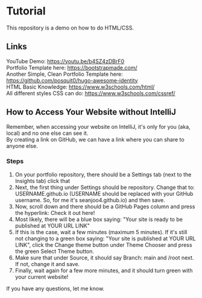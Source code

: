 # Tutorial

This repository is a demo on how to do HTML/CSS.

## Links
YouTube Demo: https://youtu.be/b4SZ4zDBrF0 <br>
Portfolio Template here: https://bootstrapmade.com/ <br>
Another Simple, Clean Portfolio Template here: https://github.com/posquit0/hugo-awesome-identity <br>
HTML Basic Knowledge: https://www.w3schools.com/html/ <br>
All different styles CSS can do: https://www.w3schools.com/cssref/

## How to Access Your Website without IntelliJ
Remember, when accessing your website on IntelliJ, it's only for you (aka, local) and no one else can see it. <br>
By creating a link on GitHub, we can have a link where you can share to anyone else. 
### Steps
1. On your portfolio repository, there should be a Settings tab (next to the Insights tab) click that <br>
2. Next, the first thing under Settings should be repository. Change that to: USERNAME.github.io (USERNAME should be replaced with your GitHub username. So, for me it's seanjoo4.github.io) and then save. <br>
3. Now, scroll down and there should be a GitHub Pages column and press the hyperlink: Check it out here! <br>
4. Most likely, there will be a blue box saying: "Your site is ready to be published at YOUR URL LINK" <br>
5. If this is the case, wait a few minutes (maximum 5 minutes). If it's still not changing to a green box saying: "Your site is published at YOUR URL LINK", click the Change theme button under Theme Chooser and press the green Select Theme button. <br>
6. Make sure that under Source, it should say Branch: main and /root next. If not, change it and save. <br>
7. Finally, wait again for a few more minutes, and it should turn green with your current website! <br>

If you have any questions, let me know.
